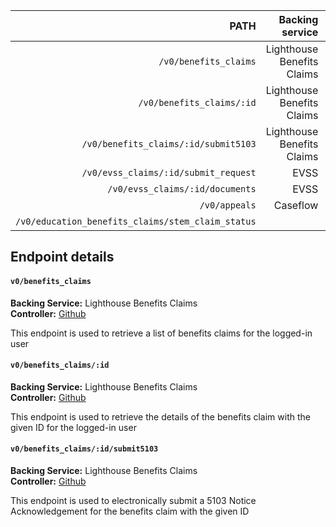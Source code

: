 |                                              PATH |            Backing service |        Details |
| ------------------------------------------------: | -------------------------: | -------------- |
|                             `/v0/benefits_claims` | Lighthouse Benefits Claims | dfadsfasdfasdf |
|                         `/v0/benefits_claims/:id` | Lighthouse Benefits Claims | dfadsfasdfasdf |
|              `/v0/benefits_claims/:id/submit5103` | Lighthouse Benefits Claims | dfadsfasdfasdf |
|              `/v0/evss_claims/:id/submit_request` |                       EVSS | dfadsfasdfasdf |
|                   `/v0/evss_claims/:id/documents` |                       EVSS | dfadsfasdfasdf |
|                                     `/v0/appeals` |                   Caseflow | dfadsfasdfasdf |
| `/v0/education_benefits_claims/stem_claim_status` |                            | dfadsfasdfasdf |

## Endpoint details

#### `v0/benefits_claims`
**Backing Service:** Lighthouse Benefits Claims \
**Controller:** [Github](https://github.com/department-of-veterans-affairs/vets-api/blob/a2e357/app/controllers/v0/benefits_claims_controller.rb#L10-L19)

This endpoint is used to retrieve a list of benefits claims for the logged-in user

#### `v0/benefits_claims/:id`
**Backing Service:** Lighthouse Benefits Claims \
**Controller:** [Github](https://github.com/department-of-veterans-affairs/vets-api/blob/a2e357/app/controllers/v0/benefits_claims_controller.rb#L21-42)

This endpoint is used to retrieve the details of the benefits claim with the given ID for the logged-in user

#### `v0/benefits_claims/:id/submit5103`
**Backing Service:** Lighthouse Benefits Claims \
**Controller:** [Github](https://github.com/department-of-veterans-affairs/vets-api/blob/a2e357/app/controllers/v0/benefits_claims_controller.rb#L10-L19)

This endpoint is used to electronically submit a 5103 Notice Acknowledgement for the benefits claim with the given ID
